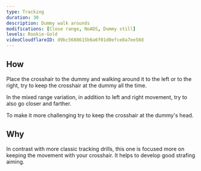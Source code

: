 ```yaml
---
type: Tracking
duration: 30
description: Dummy walk arounds
modifications: [Close range, NoADS, Dummy still]
levels: Rookie-Gold
videoCloudflareID: d9bc5688615b6a6f01d0efce8a7ee58d
---
```


## How

Place the crosshair to the dummy and walking around it to the left or to the right, try to keep the crosshair at the dummy all the time.

In the mixed range variation, in addition to left and right movement, try to also go closer and farther.

To make it more challenging try to keep the crosshair at the dummy's head.

## Why

In contrast with more classic tracking drills, this one is focused more on keeping the movement with your crosshair. It helps to develop good strafing aiming.
